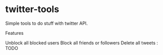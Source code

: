 # twitter-tools
Simple tools to do stuff with twitter API.

Features

Unblock all blocked users
Block all friends or followers
Delete all tweets : TODO
